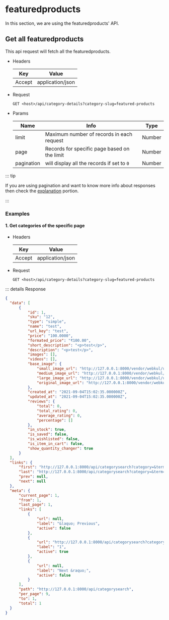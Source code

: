 # featuredproducts

In this section, we are using the featuredproducts' API. 

## Get all featuredproducts 

This api request will fetch all the featuredproducts.

- Headers

  | Key           | Value            |
  | ------------- | ---------------- |
  | Accept        | application/json |

- Request

  `GET <host>/api/category-details?category-slug=featured-products`

- Params

  | Name          | Info                                         | Type   |
  | ------------- | -------------------------------------------- | ------ |
  | limit         | Maximum number of records in each request    | Number |
  | page          | Records for specific page based on the limit | Number |
  | pagination    | will display all the records if set to `0`   | Number |

::: tip

  If you are using pagination and want to know more info about responses then check the [explanation](./explanation) portion.

:::

### Examples

#### 1. Get categories of the specific page

- Headers

  | Key           | Value            |
  | ------------- | ---------------- |
  | Accept        | application/json |

- Request

  `GET <host>/api/category-details?category-slug=featured-products`

  
::: details Response

  ~~~json
  {
    "data": [
        {
            "id": 1,
            "sku": "12",
            "type": "simple",
            "name": "test",
            "url_key": "test",
            "price": "100.0000",
            "formated_price": "₹100.00",
            "short_description": "<p>test</p>",
            "description": "<p>test</p>",
            "images": [],
            "videos": [],
            "base_image": {
                "small_image_url": "http://127.0.0.1:8000/vendor/webkul/ui/assets/images/product/small-product-placeholder.webp",
                "medium_image_url": "http://127.0.0.1:8000/vendor/webkul/ui/assets/images/product/meduim-product-placeholder.webp",
                "large_image_url": "http://127.0.0.1:8000/vendor/webkul/ui/assets/images/product/large-product-placeholder.webp",
                "original_image_url": "http://127.0.0.1:8000/vendor/webkul/ui/assets/images/product/large-product-placeholder.webp"
            },
            "created_at": "2021-09-04T15:02:35.000000Z",
            "updated_at": "2021-09-04T15:02:35.000000Z",
            "reviews": {
                "total": 0,
                "total_rating": 0,
                "average_rating": 0,
                "percentage": []
            },
            "in_stock": true,
            "is_saved": false,
            "is_wishlisted": false,
            "is_item_in_cart": false,
            "show_quantity_changer": true
        }
    ],
    "links": {
        "first": "http://127.0.0.1:8000/api/categorysearch?category=&term=test&page=1",
        "last": "http://127.0.0.1:8000/api/categorysearch?category=&term=test&page=1",
        "prev": null,
        "next": null
    },
    "meta": {
        "current_page": 1,
        "from": 1,
        "last_page": 1,
        "links": [
            {
                "url": null,
                "label": "&laquo; Previous",
                "active": false
            },
            {
                "url": "http://127.0.0.1:8000/api/categorysearch?category=&term=test&page=1",
                "label": "1",
                "active": true
            },
            {
                "url": null,
                "label": "Next &raquo;",
                "active": false
            }
        ],
        "path": "http://127.0.0.1:8000/api/categorysearch",
        "per_page": 9,
        "to": 1,
        "total": 1
    }
}
  ~~~

